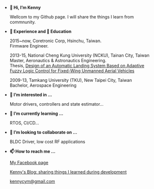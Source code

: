 - **👋 Hi, I’m Kenny**

  Wellcom to my Github page. I will share the things I learn from commnunity.

- **:office: Experience and :school: Education**

  2015~now, Coretronic Corp, Hsinchu, Taiwan.  
  Firmware Engineer.
  
  2013-15, National Cheng Kung University (NCKU), Tainan City, Taiwan  
  Master, Aeronautics & Astronautics Engineering.  
  Thesis, [Design of an Automatic Landing System Based on Adaptive Fuzzy Logic Control for Fixed-Wing Unmanned Aerial Vehicles](http://etds.lib.ncku.edu.tw/etdservice/view_metadata?etdun=U0026-0508201508255900&query_field1=keyword&query_word1=%E9%99%8D%E8%90%BD)
  
  2009-13, Tamkang University (TKU), New Taipei City, Taiwan  
  Bachelor, Aerospace Engineering  
  
- **👀 I’m interested in ...**

  Motor drivers, controllers and state estimator...
  
- **🌱 I’m currently learning ...**
  
  RTOS, CI/CD...
  
- **💞️ I’m looking to collaborate on ...**

  BLDC Driver, low cost RF applications
  
- **📫 How to reach me ...**

  [My Facebook page](https://www.facebook.com/cp3196x04/)

  [Kenny's Blog: sharing things I learned during development](https://labujuice.github.io/my_blog/)

  <kennycym@gmail.com>


<!---
Labujuice/Labujuice is a ✨ special ✨ repository because its `README.md` (this file) appears on your GitHub profile.
You can click the Preview link to take a look at your changes.
--->
